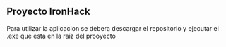 ## Proyecto IronHack

Para utilizar la aplicacion se debera descargar el repositorio y ejecutar el .exe que esta en la raiz del prooyecto
